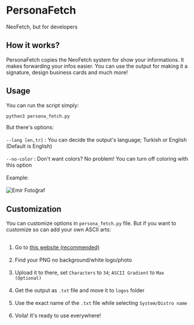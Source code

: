 # PersonaFetch
NeoFetch, but for developers
## How it works?
PersonaFetch copies the NeoFetch system for show your informations. It makes forwarding your infos easier. You can use the output for making it a signature, design business cards and much more!
## Usage
You can run the script simply:
```bash
python3 persona_fetch.py
```
But there's options:<br><br>
`--lang [en,tr]` : You can decide the output's language; Turkish or English (Default is English)<br><br>
`--no-color` : Don't want colors? No problem! You can turn off coloring with this option<br><br>
Example:<br><br>
![Emir Fotoğraf](https://media.discordapp.net/attachments/1346244680345456744/1375912777591423006/image.png?ex=68336a21&is=683218a1&hm=b42201d44d2952ff84fd0da49d63754e50a109f29e31133f9d1bee9f8cd3df79&=&format=webp&quality=lossless)
## Customization
You can customize options in `persona_fetch.py` file. But if you want to customize so can add your own ASCII arts:<br><br>
1. Go to [this website (recommended)](https://www.asciiart.eu/image-to-ascii)<br><br>
2. Find your PNG no background/white logo/photo<br><br>
3. Upload it to there, set `Characters` to `34`; `ASCII Gradient` to `Max (Optional)`<br><br>
4. Get the output as `.txt` file and move it to `logos` folder<br><br>
5. Use the exact name of the `.txt` file while selecting `System/Distro name`<br><br>
6. Voila! It's ready to use everywhere!
